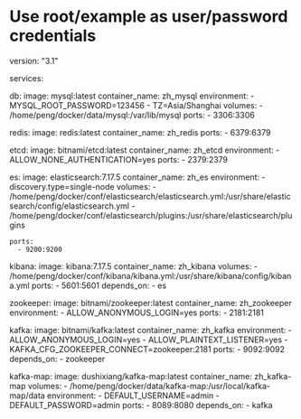 # Use root/example as user/password credentials
version: "3.1"

services:

  db:
    image: mysql:latest
    container_name: zh_mysql
    environment:
      - MYSQL_ROOT_PASSWORD=123456
      - TZ=Asia/Shanghai
    volumes:
      - /home/peng/docker/data/mysql:/var/lib/mysql
    ports:
      - 3306:3306

  redis:
    image: redis:latest
    container_name: zh_redis
    ports:
      - 6379:6379

  etcd:
    image: bitnami/etcd:latest
    container_name: zh_etcd
    environment:
      - ALLOW_NONE_AUTHENTICATION=yes
    ports:
      - 2379:2379

  es:
    image: elasticsearch:7.17.5
    container_name: zh_es
    environment:
      - discovery.type=single-node
    volumes:
      - /home/peng/docker/conf/elasticsearch/elasticsearch.yml:/usr/share/elasticsearch/config/elasticsearch.yml
      - /home/peng/docker/conf/elasticsearch/plugins:/usr/share/elasticsearch/plugins

    ports:
      - 9200:9200

  kibana:
    image: kibana:7.17.5
    container_name: zh_kibana
    volumes:
      - /home/peng/docker/conf/kibana/kibana.yml:/usr/share/kibana/config/kibana.yml
    ports:
      - 5601:5601
    depends_on:
      - es

  zookeeper:
    image: bitnami/zookeeper:latest
    container_name: zh_zookeeper
    environment:
      - ALLOW_ANONYMOUS_LOGIN=yes
    ports:
      - 2181:2181

  kafka:
    image: bitnami/kafka:latest
    container_name: zh_kafka
    environment:
      - ALLOW_ANONYMOUS_LOGIN=yes
      - ALLOW_PLAINTEXT_LISTENER=yes
      - KAFKA_CFG_ZOOKEEPER_CONNECT=zookeeper:2181
    ports:
      - 9092:9092
    depends_on:
      - zookeeper

  kafka-map:
    image: dushixiang/kafka-map:latest
    container_name: zh_kafka-map
    volumes:
      - /home/peng/docker/data/kafka-map:/usr/local/kafka-map/data
    environment:
      - DEFAULT_USERNAME=admin
      - DEFAULT_PASSWORD=admin
    ports:
      - 8089:8080
    depends_on:
      - kafka